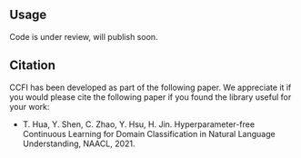 ## Usage
Code is under review, will publish soon.

## Citation
CCFI has been developed as part of the following paper. We appreciate it if you would please cite the following paper if you found the library useful for your work:

* T. Hua, Y. Shen, C. Zhao, Y. Hsu, H. Jin. Hyperparameter-free Continuous Learning for Domain Classification in Natural Language Understanding, NAACL, 2021.

